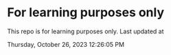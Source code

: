 # For learning purposes only
This repo is for learning purposes only.
Last updated at

Thursday, October 26, 2023 12:26:05 PM

